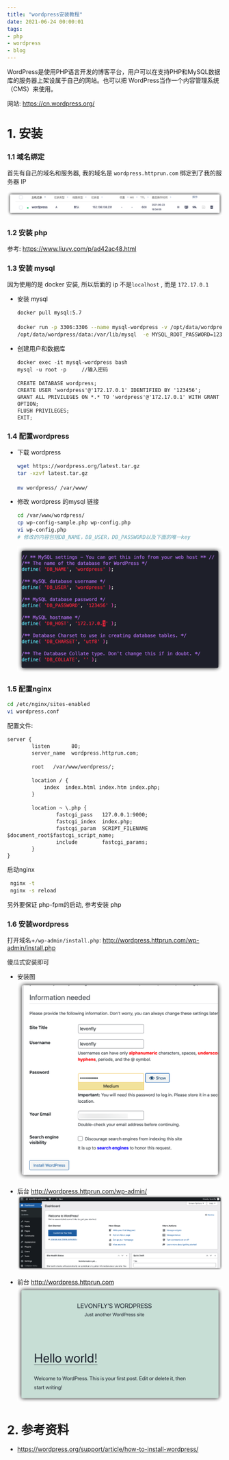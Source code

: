 ```yaml
---
title: "wordpress安装教程"
date: 2021-06-24 00:00:01
tags:
- php
- wordpress
- blog
---
```



WordPress是使用PHP语言开发的博客平台，用户可以在支持PHP和MySQL数据库的服务器上架设属于自己的网站。也可以把 WordPress当作一个内容管理系统（CMS）来使用。

网站: https://cn.wordpress.org/

<!-- more -->

# 1. 安装

### 1.1 域名绑定

首先有自己的域名和服务器, 我的域名是 `wordpress.httprun.com` 绑定到了我的服务器 IP

![1](wordpress安装教程/1.png)

### 1.2 安装 php

参考:  https://www.liuvv.com/p/ad42ac48.html



### 1.3 安装 mysql

 因为使用的是 docker 安装, 所以后面的 ip 不是`localhost`  , 而是 `172.17.0.1`

+ 安装 mysql 

  ```bash
  docker pull mysql:5.7
  
  docker run -p 3306:3306 --name mysql-wordpress -v /opt/data/wordpress/conf:/etc/mysql -v \
  /opt/data/wordpress/data:/var/lib/mysql  -e MYSQL_ROOT_PASSWORD=123456 -d mysql:5.7
  ```

+ 创建用户和数据库

  ```mysql
  docker exec -it mysql-wordpress bash
  mysql -u root -p     //输入密码
  
  CREATE DATABASE wordpress;
  CREATE USER 'wordpress'@'172.17.0.1' IDENTIFIED BY '123456';
  GRANT ALL PRIVILEGES ON *.* TO 'wordpress'@'172.17.0.1' WITH GRANT OPTION;
  FLUSH PRIVILEGES;
  EXIT;
  ```



### 1.4 配置wordpress

+ 下载 wordpress

  ```bash
  wget https://wordpress.org/latest.tar.gz
  tar -xzvf latest.tar.gz 
  
  mv wordpress/ /var/www/
  ```



+ 修改 wordpress 的mysql 链接

  ``` bash
  cd /var/www/wordpress/
  cp wp-config-sample.php wp-config.php
  vi wp-config.php
  # 修改的内容包括DB_NAME，DB_USER，DB_PASSWORD以及下面的唯一key
  ```

  ![1](wordpress安装教程/2.png)

### 1.5 配置nginx

```bash
cd /etc/nginx/sites-enabled
vi wordpress.conf
```

配置文件: 
```nginx
server {
        listen       80;
        server_name  wordpress.httprun.com;

        root   /var/www/wordpress/;

        location / {
            index  index.html index.htm index.php;
        }
  
        location ~ \.php {
                fastcgi_pass   127.0.0.1:9000;
                fastcgi_index  index.php;
                fastcgi_param  SCRIPT_FILENAME  $document_root$fastcgi_script_name;
                include        fastcgi_params;
        }
}
```



启动nginx

```bash
 nginx -t
 nginx -s reload
```

另外要保证 php-fpm的启动,  参考安装 php


### 1.6 安装wordpress

打开域名+`/wp-admin/install.php`:   http://wordpress.httprun.com/wp-admin/install.php

傻瓜式安装即可

+ 安装图
![1](wordpress安装教程/3.png)

+ 后台
http://wordpress.httprun.com/wp-admin/
![1](wordpress安装教程/4.png)


+ 前台
http://wordpress.httprun.com
![1](wordpress安装教程/5.png)



# 2. 参考资料

+ https://wordpress.org/support/article/how-to-install-wordpress/

